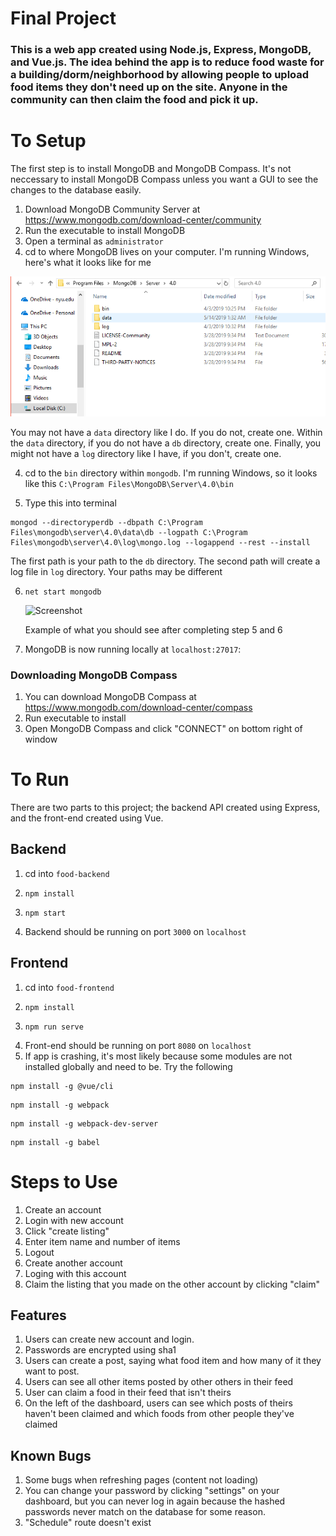 # Final Project
### This is a web app created using Node.js, Express, MongoDB, and Vue.js. The idea behind the app is to reduce food waste for a building/dorm/neighborhood by allowing people to upload food items they don't need up on the site. Anyone in the community can then claim the food and pick it up. 

# To Setup
The first step is to install MongoDB and MongoDB Compass. It's not neccessary to install MongoDB Compass unless you want a GUI to see the changes to the database easily. 

1. Download MongoDB Community Server at https://www.mongodb.com/download-center/community
2. Run the executable to install MongoDB
3. Open a terminal as `administrator`
4. cd to where MongoDB lives on your computer. I'm running Windows, here's what it looks like for me

![Screenshot](https://github.com/zafirhsn/independent-study/blob/master/final/mongo.PNG)

You may not have a `data` directory like I do. If you do not, create one. Within the `data` directory, if you do not have a `db` directory, create one. Finally, you might not have a `log` directory like I have, if you don't, create one. 

4. cd to the `bin` directory within `mongodb`. I'm running Windows, so it looks like this `C:\Program Files\MongoDB\Server\4.0\bin`

5. Type this into terminal 
```
mongod --directoryperdb --dbpath C:\Program Files\mongodb\server\4.0\data\db --logpath C:\Program Files\mongodb\server\4.0\log\mongo.log --logappend --rest --install
```
The first path is your path to the `db` directory. The second path will create a log file in `log` directory. Your paths may be different




6. ```
   net start mongodb
   ```

   ![Screenshot](mongodbterminal.png)

   Example of what you should see after completing step 5 and 6

7. MongoDB is now running locally at `localhost:27017`:

### Downloading MongoDB Compass

1. You can download MongoDB Compass at https://www.mongodb.com/download-center/compass
2. Run executable to install
3. Open MongoDB Compass and click "CONNECT" on bottom right of window



# To Run
There are two parts to this project; the backend API created using Express, and the front-end created using Vue.

## Backend 
1. cd into `food-backend`
2.  ```
    npm install
    ```
3.  ```
    npm start
    ```

4. Backend should be running on port `3000` on `localhost`

## Frontend 
1. cd into `food-frontend`
2. ```
   npm install 
   ```
3. ```
   npm run serve
   ```
4. Front-end should be running on port `8080` on `localhost`
5. If app is crashing, it's most likely because some modules are not installed globally and need to be. Try the following
```
npm install -g @vue/cli
```
```
npm install -g webpack
```
```
npm install -g webpack-dev-server
```
```
npm install -g babel
```

# Steps to Use
1. Create an account
2. Login with new account
3. Click "create listing"
4. Enter item name and number of items
5. Logout
6. Create another account
7. Loging with this account
8. Claim the listing that you made on the other account by clicking "claim"

## Features
1. Users can create new account and login. 
2. Passwords are encrypted using sha1
3. Users can create a post, saying what food item and how many of it they want to post.
4. Users can see all other items posted by other others in their feed
5. User can claim a food in their feed that isn't theirs
6. On the left of the dashboard, users can see which posts of theirs haven't been claimed and which foods from other people they've claimed

## Known Bugs
1. Some bugs when refreshing pages (content not loading)
2. You can change your password by clicking "settings" on your dashboard, but you can never log in again because the hashed passwords never match on the database for some reason.
3. "Schedule" route doesn't exist
